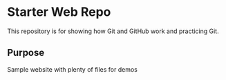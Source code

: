 # Starter Web Repo

This repository is for showing how Git and GitHub work and practicing Git.

## Purpose

Sample website with plenty of files for demos
